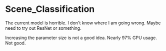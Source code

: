 # Scene_Classification
The current model is horrible. I don't know where I am going wrong. Maybe need to try out ResNet or something.

Increasing the parameter size is not a good idea. Nearly 97% GPU usage. Not good.
